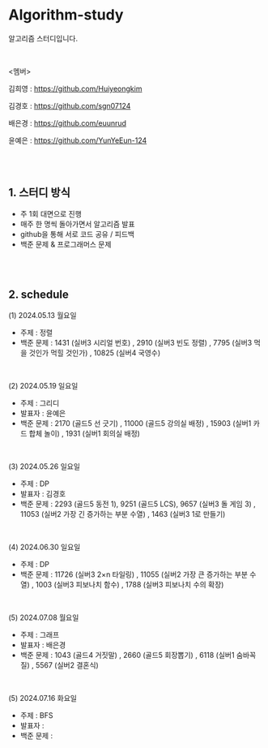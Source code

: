 # Algorithm-study
알고리즘 스터디입니다.

<br>


<멤버>


김희영 : https://github.com/Huiyeongkim

김경호 : https://github.com/sgn07124

배은경 : https://github.com/euunrud

윤예은 : https://github.com/YunYeEun-124

<br>
<br>


## 1. 스터디 방식
- 주 1회 대면으로 진행
- 매주 한 명씩 돌아가면서 알고리즘 발표
- github을 통해 서로 코드 공유 / 피드백
- 백준 문제 & 프로그래머스 문제

<br>
<br>




## 2. schedule
(1) 2024.05.13 월요일
- 주제 : 정렬
- 백준 문제 :
 1431 (실버3 시리얼 번호) , 2910 (실버3 빈도 정렬) , 7795 (실버3 먹을 것인가 먹힐 것인가) , 10825 (실버4 국영수)


<br>

(2) 2024.05.19 일요일
- 주제 : 그리디
- 발표자 : 윤예은
- 백준 문제 :
 2170	(골드5 선 긋기) , 11000 (골드5 강의실 배정) , 15903 (실버1 카드 합체 놀이) , 1931	(실버1 회의실 배정)

<br>

(3) 2024.05.26 일요일
- 주제 : DP
- 발표자 : 김경호
- 백준 문제 :
 2293 (골드5 동전 1), 9251	(골드5 LCS), 9657	(실버3 돌 게임 3) , 11053	(실버2 가장 긴 증가하는 부분 수열) , 1463	(실버3 1로 만들기)

<br>

(4) 2024.06.30 일요일
- 주제 : DP
- 백준 문제 :
  11726	(실버3 2×n 타일링) , 11055	(실버2 가장 큰 증가하는 부분 수열) , 1003	(실버3 피보나치 함수) , 1788	(실버3 피보나치 수의 확장)


<br>

(5) 2024.07.08 월요일
- 주제 : 그래프
- 발표자 : 배은경
- 백준 문제 :
  1043	(골드4 거짓말) , 2660 (골드5 회장뽑기) , 6118	(실버1 숨바꼭질) , 5567 (실버2 결혼식)


<br>

(5) 2024.07.16 화요일
- 주제 : BFS
- 발표자 : 
- 백준 문제 :
  



<br>

<br>


